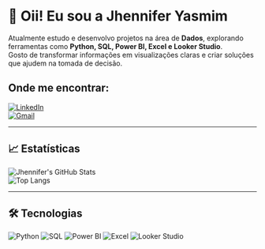 # 👋 Oii! Eu sou a Jhennifer Yasmim  

Atualmente estudo e desenvolvo projetos na área de **Dados**, explorando ferramentas como **Python, SQL, Power BI, Excel e Looker Studio**.  
Gosto de transformar informações em visualizações claras e criar soluções que ajudem na tomada de decisão.  

## Onde me encontrar:
[![LinkedIn](https://img.shields.io/badge/-LinkedIn-0A66C2?style=for-the-badge&logo=linkedin&logoColor=white)](https://linkedin.com/in/seu-perfil)  
[![Gmail](https://img.shields.io/badge/-Email-D14836?style=for-the-badge&logo=gmail&logoColor=white)](mailto:Jhennifer.dev@gmail.com)

---

## 📈 Estatísticas
![Jhennifer's GitHub Stats](https://github-readme-stats.vercel.app/api?username=jhenniferyasmim&show_icons=true&theme=radical)  
![Top Langs](https://github-readme-stats.vercel.app/api/top-langs/?username=jhenniferyasmim&layout=compact&theme=radical)

---

## 🛠️ Tecnologias
![Python](https://img.shields.io/badge/-Python-3776AB?style=for-the-badge&logo=python&logoColor=white)
![SQL](https://img.shields.io/badge/-SQL-336791?style=for-the-badge&logo=postgresql&logoColor=white)
![Power BI](https://img.shields.io/badge/-Power%20BI-F2C811?style=for-the-badge&logo=powerbi&logoColor=black)
![Excel](https://img.shields.io/badge/-Excel-217346?style=for-the-badge&logo=microsoft-excel&logoColor=white)
![Looker Studio](https://img.shields.io/badge/-Looker%20Studio-4285F4?style=for-the-badge&logo=googledatastudio&logoColor=white)




